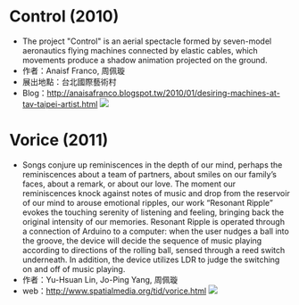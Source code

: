 # Control (2010)
* The  project  "Control"  is  an  aerial  spectacle  formed  by  seven-model aeronautics  flying machines connected by elastic cables, which movements produce a shadow animation projected on the ground.
* 作者：Anaisf Franco, 周佩璇
* 展出地點：台北國際藝術村
* Blog：http://anaisafranco.blogspot.tw/2010/01/desiring-machines-at-tav-taipei-artist.html
![](https://github.com/monkeypg/monkeypg.github.io/blob/master/img/Art-And-Design/Control.png)

# Vorice (2011)
* Songs conjure up reminiscences in the depth of our mind, perhaps the reminiscences about a team of partners, about smiles on our family’s faces, about a remark, or about our love. The moment our reminiscences knock against notes of music and drop from the reservoir of our mind to  arouse emotional ripples, our work “Resonant Ripple” evokes the touching serenity of listening  and feeling, bringing back the original intensity of our memories. Resonant Ripple is operated through a connection of Arduino to a computer: when  the user  nudges  a  ball  into  the  groove,  the device will decide the sequence of music playing according to directions of the rolling ball,  sensed through a reed switch underneath. In addition, the device utilizes LDR to judge the switching on and off of music playing.
* 作者：Yu-Hsuan Lin, Jo-Ping Yang, 周佩璇
* web：http://www.spatialmedia.org/tid/vorice.html
![](https://github.com/monkeypg/monkeypg.github.io/blob/master/img/Art-And-Design/Vorice.png)
